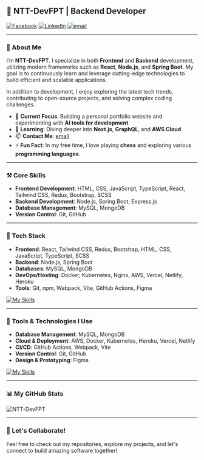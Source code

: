 ## 👋 NTT-DevFPT | Backend Developer

[![Facebook](https://img.shields.io/badge/-Facebook-black?labelColor=black&logo=facebook&logoColor=white&style=flat-square)](https://www.facebook.com/profile.php?id=100029723738561) 
[![LinkedIn](https://img.shields.io/badge/-LinkedIn-black?labelColor=black&logo=linkedin&logoColor=white&style=flat-square)](https://www.linkedin.com/in/t%C3%A0i-nguy%E1%BB%85n-813053294/) 
[![email](https://img.shields.io/badge/-Email-black?labelColor=black&logo=gmail&logoColor=white&style=flat-square)](mailto:thanhtai10903@gmail.com)

---

### 🌟 About Me

I’m **NTT-DevFPT**. I specialize in both **Frontend** and **Backend** development, utilizing modern frameworks such as **React**, **Node.js**, and **Spring Boot**. My goal is to continuously learn and leverage cutting-edge technologies to build efficient and scalable applications.

In addition to development, I enjoy exploring the latest tech trends, contributing to open-source projects, and solving complex coding challenges.

- 🔭 **Current Focus**: Building a personal portfolio website and experimenting with **AI tools for development**.
- 🌱 **Learning**: Diving deeper into **Next.js**, **GraphQL**, and **AWS Cloud**.
- 📫 **Contact Me**: [email](mailto:thanhtai10903@gmail.com)
- ⚡ **Fun Fact**: In my free time, I love playing **chess** and exploring various **programming languages**.

---

### ⚒ Core Skills

- **Frontend Development**: HTML, CSS, JavaScript, TypeScript, React, Tailwind CSS, Redux, Bootstrap, SCSS  
- **Backend Development**: Node.js, Spring Boot, Express.js  
- **Database Management**: MySQL, MongoDB  
- **Version Control**: Git, GitHub  

---

### 🍉 Tech Stack

- **Frontend**: React, Tailwind CSS, Redux, Bootstrap, HTML, CSS, JavaScript, TypeScript, SCSS
- **Backend**: Node.js, Spring Boot
- **Databases**: MySQL, MongoDB
- **DevOps/Hosting**: Docker, Kubernetes, Nginx, AWS, Vercel, Netlify, Heroku
- **Tools**: Git, npm, Webpack, Vite, GitHub Actions, Figma

[![My Skills](https://skillicons.dev/icons?i=arduino,nodejs,react,tailwindcss,redux,bootstrap,html,css,js,ts,scss,spring)](https://skillicons.dev)

---

### 🔨 Tools & Technologies I Use

- **Database Management**: MySQL, MongoDB
- **Cloud & Deployment**: AWS, Docker, Kubernetes, Heroku, Vercel, Netlify
- **CI/CD**: GitHub Actions, Webpack, Vite
- **Version Control**: Git, GitHub
- **Design & Prototyping**: Figma

[![My Skills](https://skillicons.dev/icons?i=mysql,docker,kubernetes,nginx,git,npm,vite,webpack,github,githubactions,figma,aws,vercel,netlify,heroku)](https://skillicons.dev)

---

### 📊 My GitHub Stats

![NTT-DevFPT](https://github-readme-stats.vercel.app/api?username=NTT-DevFPT&count_private=true&show_icons=true&theme=radical)

---

### 💼 Let's Collaborate!

Feel free to check out my repositories, explore my projects, and let's connect to build amazing software together!
